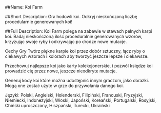 ##Name:
Koi Farm
        
##Short Description:
Gra hodowli koi. Odkryj nieskończoną liczbę procedularnie generowanych koi!
        
##Full Description:
Koi Farm polega na zabawie w stawach pełnych karpi koi. Badaj nieskończoną ilość proceduralnie generowanych wzorów, krzyżując swoje ryby i odkrywając po drodze nowe mutacje.

Cechy Gry
Twórz piękne karpie koi przez dobór sztuczny, łącz ryby o ciekawych wzorach i kolorach aby tworzyć jeszcze lepsze i ciekawsze.

Przechowuj najlepsze koi jako karty kolekcjonerskie, i pozwól księdze koi prowadzić cię przez nowe, jeszcze nieodkryte mutacje.

Generuj kody koi które można udostępnić innym graczom, jako obrazki. Mogą one zostać użyte w grze do przywołania danego koi.


Języki:
Polski, Angielski, Holenderski, Filipiński, Francuski, Fryzyjski, Niemiecki, Indonezyjski, Włoski, Japoński, Koreański, Portugalski, Rosyjski, Chiński uproszczony, Hiszpański, Turecki, Ukraiński
